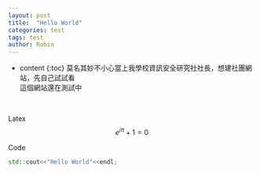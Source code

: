 ```yaml
---
layout: post
title:  "Hello World"
categories: test
tags: test
author: Robin
---
```

* content
{:toc}
莫名其妙不小心當上我學校資訊安全研究社社長，想建社團網站，先自己試試看<br>
這個網站還在測試中<br>
<br>







Latex<br>
$$
e^{i\pi}+1=0
$$

Code<br>
```cpp
std::cout<<"Hello World"<<endl;
```
